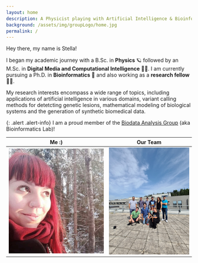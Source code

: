 ```yaml
---
layout: home
description: A Physicist playing with Artificial Intelligence & Bioinformatics
background: /assets/img/groupLogo/home.jpg
permalink: /
---
```



Hey there, my name is Stella! 
    
I began my academic journey with a B.Sc. in **Physics** 🪐 followed by an M.Sc. in **Digital Media and Computational Intelligence** 👩‍💻. I am currently pursuing a Ph.D. in **Bioinformatics** 🧬 and also working as a **research fellow** 👩‍🔬. 

My research interests encompass a wide range of topics, including applications of artificial intelligence in various domains, variant calling methods for detetcting genetic lesions, mathematical modeling of biological systems and the generation of synthetic biomedical data.
    
{: .alert .alert-info}
I am a proud member of the [Biodata Analysis Group](https://biodataanalysisgroup.github.io/) (aka Bioinformatics Lab)!
    


Me :)            |  Our Team
:-------------------------:|:-------------------------:
<img src="/assets/img/team/sfragkoul.jpg" alt="Photo taken in Espoo, Finland" width="300"/>  |   <img src="/assets/img/team/team.jpg" alt="Photo taken in INAB@CERTH" width="250"/>
